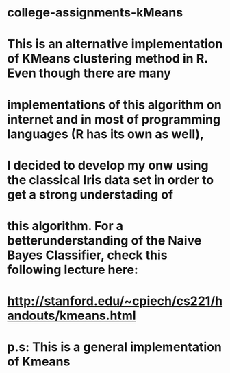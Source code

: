 # college-assignments-kMeans
#    This is an alternative implementation of KMeans clustering method in R. Even though there are many 
# implementations of this algorithm on internet and in most of programming languages (R has its own as well), 
# I decided to develop my onw using the classical Iris data set in order to get a strong understading of 
# this algorithm. For a betterunderstanding of the Naive Bayes Classifier, check this following lecture here: 
# http://stanford.edu/~cpiech/cs221/handouts/kmeans.html
# p.s: This is a general implementation of Kmeans
